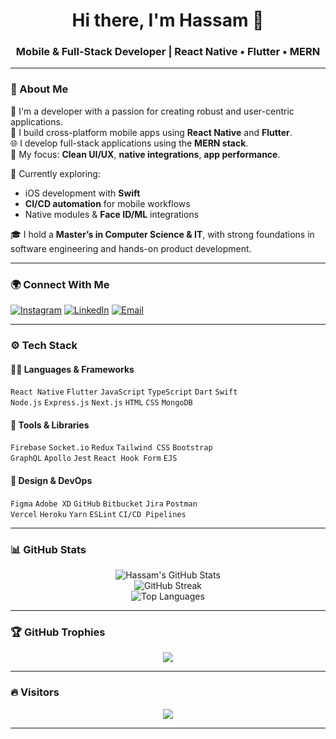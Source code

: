 <h1 align="center">Hi there, I'm Hassam 👋</h1>
<h3 align="center">Mobile & Full-Stack Developer | React Native • Flutter • MERN</h3>

---

### 💼 About Me

🚀 I'm a developer with a passion for creating robust and user-centric applications.  
📱 I build cross-platform mobile apps using **React Native** and **Flutter**.  
🌐 I develop full-stack applications using the **MERN stack**.  
🎯 My focus: **Clean UI/UX**, **native integrations**, **app performance**.

🔧 Currently exploring:
- iOS development with **Swift**
- **CI/CD automation** for mobile workflows
- Native modules & **Face ID/ML** integrations

🎓 I hold a **Master’s in Computer Science & IT**, with strong foundations in software engineering and hands-on product development.

---

### 🌍 Connect With Me

[![Instagram](https://img.shields.io/badge/Instagram-E4405F?style=for-the-badge&logo=instagram&logoColor=white)](https://instagram.com/haishdomi)
[![LinkedIn](https://img.shields.io/badge/LinkedIn-0077B5?style=for-the-badge&logo=linkedin&logoColor=white)](https://linkedin.com/in/hassam-shaikh)
[![Email](https://img.shields.io/badge/Gmail-D14836?style=for-the-badge&logo=gmail&logoColor=white)](mailto:hassamshaikh94@gmail.com)

---

### ⚙️ Tech Stack

#### 👨‍💻 Languages & Frameworks  
`React Native` `Flutter` `JavaScript` `TypeScript` `Dart` `Swift`  
`Node.js` `Express.js` `Next.js` `HTML` `CSS` `MongoDB`

#### 🧰 Tools & Libraries  
`Firebase` `Socket.io` `Redux` `Tailwind CSS` `Bootstrap`  
`GraphQL` `Apollo` `Jest` `React Hook Form` `EJS`

#### 🧪 Design & DevOps  
`Figma` `Adobe XD` `GitHub` `Bitbucket` `Jira` `Postman`  
`Vercel` `Heroku` `Yarn` `ESLint` `CI/CD Pipelines`

---

### 📊 GitHub Stats

<p align="center">
  <img src="https://github-readme-stats.vercel.app/api?username=Muhammad-Hassam&show_icons=true&theme=radical" alt="Hassam's GitHub Stats" />
  <br />
  <img src="https://github-readme-streak-stats.herokuapp.com/?user=Muhammad-Hassam&theme=radical" alt="GitHub Streak" />
  <br />
  <img src="https://github-readme-stats.vercel.app/api/top-langs/?username=Muhammad-Hassam&layout=compact&theme=radical" alt="Top Languages" />
</p>

---

### 🏆 GitHub Trophies

<p align="center">
  <img src="https://github-profile-trophy.vercel.app/?username=Muhammad-Hassam&theme=gruvbox&no-frame=true&row=1&margin-w=10" />
</p>

---

### 🔥 Visitors

<p align="center">
  <img src="https://visitcount.itsvg.in/api?id=Muhammad-Hassam&icon=0&color=6" />
</p>

---

<!-- Proudly created with ❤️ by Hassam -->
